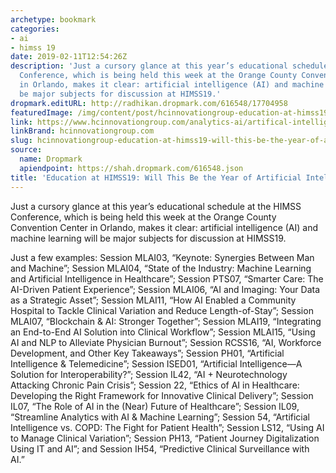 ```yaml
---
archetype: bookmark
categories:
- ai
- himss 19
date: 2019-02-11T12:54:26Z
description: 'Just a cursory glance at this year’s educational schedule at the HIMSS
  Conference, which is being held this week at the Orange County Convention Center
  in Orlando, makes it clear: artificial intelligence (AI) and machine learning will
  be major subjects for discussion at HIMSS19.'
dropmark.editURL: http://radhikan.dropmark.com/616548/17704958
featuredImage: /img/content/post/hcinnovationgroup-education-at-himss19-will-this-be-the-year-of-artificial-intelligence.jpg
link: https://www.hcinnovationgroup.com/analytics-ai/artifical-intelligence-machine-learning/blog/21067975/education-at-himss19-will-this-be-the-year-of-artificial-intelligence
linkBrand: hcinnovationgroup.com
slug: hcinnovationgroup-education-at-himss19-will-this-be-the-year-of-artificial-intelligence
source:
  name: Dropmark
  apiendpoint: https://shah.dropmark.com/616548.json
title: 'Education at HIMSS19: Will This Be the Year of Artificial Intelligence?'
---
```

Just a cursory glance at this year’s educational schedule at the HIMSS Conference, which is being held this week at the Orange County Convention Center in Orlando, makes it clear: artificial intelligence (AI) and machine learning will be major subjects for discussion at HIMSS19.

Just a few examples: Session MLAI03, “Keynote: Synergies Between Man and Machine”; Session MLAI04, “State of the Industry: Machine Learning and Artificial Intelligence in Healthcare”; Session PTS07, “Smarter Care: The AI-Driven Patient Experience”; Session MLAI06, “AI and Imaging: Your Data as a Strategic Asset”; Session MLAI11, “How AI Enabled a Community Hospital to Tackle Clinical Variation and Reduce Length-of-Stay”; Session MLAI07, “Blockchain & AI: Stronger Together”; Session MLAI19, “Integrating an End-to-End AI Solution into Clinical Workflow”; Session MLAI15, “Using AI and NLP to Alleviate Physician Burnout”; Session RCSS16, “AI, Workforce Development, and Other Key Takeaways”; Session PH01, “Artificial Intelligence & Telemedicine”; Session ISED01, “Artificial Intelligence—A Solution for Interoperability?”; Session IL42, “AI + Neurotechnology Attacking Chronic Pain Crisis”; Session 22, “Ethics of AI in Healthcare: Developing the Right Framework for Innovative Clinical Delivery”; Session IL07, “The Role of AI in the (Near) Future of Healthcare”; Session IL09, “Streamline Analytics with AI & Machine Learning”; Session 54, “Artificial Intelligence vs. COPD: The Fight for Patient Health”; Session LS12, “Using AI to Manage Clinical Variation”; Session PH13, “Patient Journey Digitalization Using IT and AI”; and Session IH54, “Predictive Clinical Surveillance with AI.”